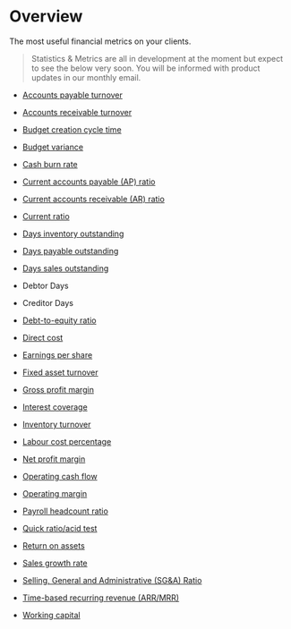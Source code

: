 # Overview

<p class="description">The most useful financial metrics on your clients.</p>

> Statistics & Metrics are all in development at the moment but expect to see the below very soon. You will be informed with product updates in our monthly email.


- [Accounts payable turnover](/components/accounts-payable-turnover/)

- [Accounts receivable turnover](/components/accounts-receivable-turnover/)

- [Budget creation cycle time](/components/budget-creation-cycle-time/)

- [Budget variance](/components/budget-variance/)

- [Cash burn rate](/components/cash-burn-rate/)

- [Current accounts payable (AP) ratio](/components/current-accounts-payable-ratio/)

- [Current accounts receivable (AR) ratio](/components/current-accounts-receivable-ratio/)

- [Current ratio](/components/current-ratio/)

- [Days inventory outstanding](/components/days-inventory-outstanding/)

- [Days payable outstanding](/components/days-payable-outstanding/)

- [Days sales outstanding](/components/days-sales-outstanding/)

- Debtor Days

- Creditor Days

- [Debt-to-equity ratio](/components/debt-to-equity-ratio/)

- [Direct cost](/components/direct-cost/)

- [Earnings per share](/components/earnings-per-share/)

- [Fixed asset turnover](/components/fixed-asset-turnover/)

- [Gross profit margin](/components/gross-profit-margin/)

- [Interest coverage](/components/interest-coverage/)

- [Inventory turnover](/components/inventory-turnover/)

- [Labour cost percentage](/components/labour-cost-percentage/)

- [Net profit margin](/components/net-profit-margin/)

- [Operating cash flow](/components/operating-cash-flow/)

- [Operating margin](/components/operating-margin/)

- [Payroll headcount ratio](/components/payroll-headcount-ratio/)

- [Quick ratio/acid test](/components/quick-ratio/)

- [Return on assets](/components/return-on-assets/)

- [Sales growth rate](/components/sales-growth-rate/)

- [Selling, General and Administrative (SG&A) Ratio](/components/selling-general-administrative-ratio/)

- [Time-based recurring revenue (ARR/MRR)](/components/recurring-revenue/)

- [Working capital](/components/working-capital/)